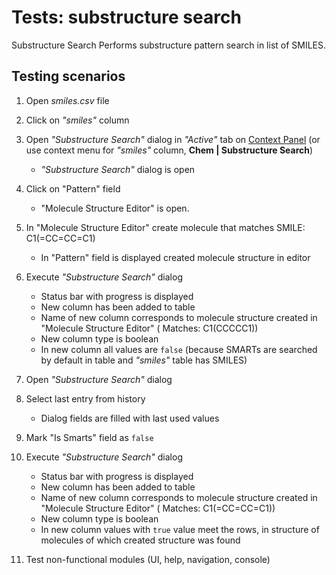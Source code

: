 <!-- TITLE: Tests: Substructure search -->
<!-- SUBTITLE: -->

# Tests: substructure search

Substructure Search Performs substructure pattern search in list of SMILES.

## Testing scenarios

1. Open *smiles.csv* file
2. Click on *"smiles"* column

3. Open *"Substructure Search"* dialog in *"Active"* tab on [Context Panel](../../datagrok/navigation.md#context-panel)
   (or use context menu for *"smiles"* column, **Chem | Substructure Search**)

    * *"Substructure Search"* dialog is open

4. Click on "Pattern" field

    * "Molecule Structure Editor" is open.

5. In "Molecule Structure Editor" create molecule that matches SMILE: C1(=CC=CC=C1)

    * In "Pattern" field is displayed created molecule structure in editor

6. Execute *"Substructure Search"* dialog

    * Status bar with progress is displayed
    * New column has been added to table
    * Name of new column corresponds to molecule structure created in "Molecule Structure Editor" (
      Matches: C1(CCCCC1))
    * New column type is boolean
    * In new column all values are ```false``` (because SMARTs are searched by default in table and *"smiles"* table has
      SMILES)

7. Open *"Substructure Search"* dialog

8. Select last entry from history

    * Dialog fields are filled with last used values

9. Mark "Is Smarts" field as ```false```

10. Execute *"Substructure Search"* dialog

    * Status bar with progress is displayed
    * New column has been added to table
    * Name of new column corresponds to molecule structure created in "Molecule Structure Editor" (
      Matches: C1(=CC=CC=C1))
    * New column type is boolean
    * In new column values with ```true``` value meet the rows, in structure of molecules of which created structure was
      found

11. Test non-functional modules (UI, help, navigation, console)

